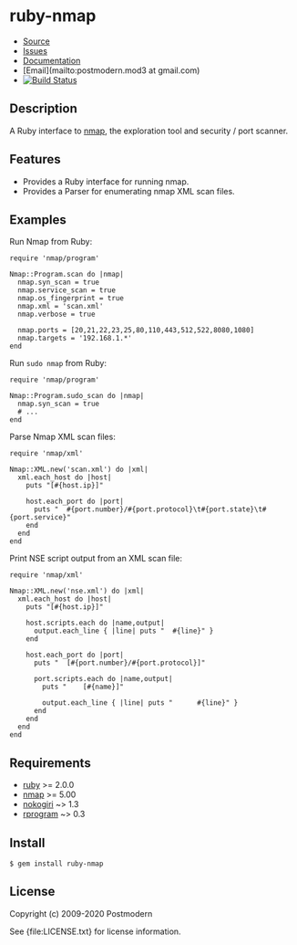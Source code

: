 # ruby-nmap

* [Source](https://github.com/sophsec/ruby-nmap/)
* [Issues](https://github.com/sophsec/ruby-nmap/issues)
* [Documentation](http://rubydoc.info/gems/ruby-nmap/frames)
* [Email](mailto:postmodern.mod3 at gmail.com)
* [![Build Status](https://travis-ci.org/sophsec/ruby-nmap.svg)](https://travis-ci.org/sophsec/ruby-nmap)

## Description

A Ruby interface to [nmap], the exploration tool and security / port scanner.

## Features

* Provides a Ruby interface for running nmap.
* Provides a Parser for enumerating nmap XML scan files.

## Examples

Run Nmap from Ruby:

    require 'nmap/program'
    
    Nmap::Program.scan do |nmap|
      nmap.syn_scan = true
      nmap.service_scan = true
      nmap.os_fingerprint = true
      nmap.xml = 'scan.xml'
      nmap.verbose = true

      nmap.ports = [20,21,22,23,25,80,110,443,512,522,8080,1080]
      nmap.targets = '192.168.1.*'
    end

Run `sudo nmap` from Ruby:

    require 'nmap/program'

    Nmap::Program.sudo_scan do |nmap|
      nmap.syn_scan = true
      # ...
    end

Parse Nmap XML scan files:

    require 'nmap/xml'

    Nmap::XML.new('scan.xml') do |xml|
      xml.each_host do |host|
        puts "[#{host.ip}]"
    
        host.each_port do |port|
          puts "  #{port.number}/#{port.protocol}\t#{port.state}\t#{port.service}"
        end
      end
    end

Print NSE script output from an XML scan file:

    require 'nmap/xml'

    Nmap::XML.new('nse.xml') do |xml|
      xml.each_host do |host|
        puts "[#{host.ip}]"

        host.scripts.each do |name,output|
          output.each_line { |line| puts "  #{line}" }
        end

        host.each_port do |port|
          puts "  [#{port.number}/#{port.protocol}]"

          port.scripts.each do |name,output|
            puts "    [#{name}]"

            output.each_line { |line| puts "      #{line}" }
          end
        end
      end
    end

## Requirements

* [ruby] >= 2.0.0
* [nmap] >= 5.00
* [nokogiri] ~> 1.3
* [rprogram] ~> 0.3

## Install

    $ gem install ruby-nmap

## License

Copyright (c) 2009-2020 Postmodern

See {file:LICENSE.txt} for license information.

[nmap]: http://www.insecure.org/
[ruby]: https://www.ruby-lang.org/
[nokogiri]: http://nokogiri.rubyforge.org/
[rprogram]: https://github.com/postmodern/rprogram#readme
